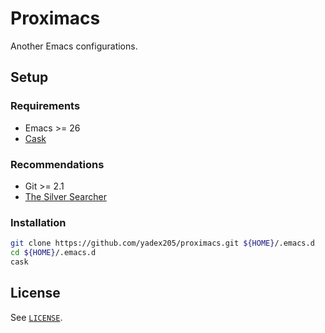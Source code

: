 Proximacs
=========

Another Emacs configurations.


Setup
-----

### Requirements

* Emacs >= 26
* [Cask](https://github.com/cask/cask)

### Recommendations

* Git >= 2.1
* [The Silver Searcher](https://github.com/ggreer/the_silver_searcher)

### Installation

```bash
git clone https://github.com/yadex205/proximacs.git ${HOME}/.emacs.d
cd ${HOME}/.emacs.d
cask
```


License
-------

See [`LICENSE`](https://github.com/yadex205/proximacs/blob/master/LICENSE).
